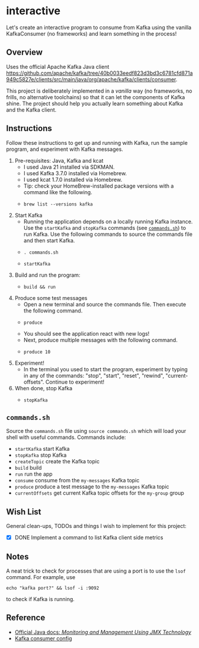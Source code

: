 # interactive

Let's create an interactive program to consume from Kafka using the vanilla KafkaConsumer (no frameworks) and learn 
something in the process!


## Overview

Uses the official Apache Kafka Java client <https://github.com/apache/kafka/tree/40b0033eedf823d3bd3c6781cfd871a949c5827e/clients/src/main/java/org/apache/kafka/clients/consumer>.

This project is deliberately implemented in a *vanilla* way (no frameworks, no frills, no alternative toolchains) so
that it can let the components of Kafka shine. The project should help you actually learn something about Kafka and the
Kafka client.


## Instructions

Follow these instructions to get up and running with Kafka, run the sample program, and experiment with Kafka messages.

1. Pre-requisites: Java, Kafka and kcat
    * I used Java 21 installed via SDKMAN.
    * I used Kafka 3.7.0 installed via Homebrew.
    * I used kcat 1.7.0 installed via Homebrew.
    * Tip: check your HomeBrew-installed package versions with a command like the following.
    * ```shell
      brew list --versions kafka
      ```
2. Start Kafka
   * Running the application depends on a locally running Kafka instance. Use the `startKafka` and 
     `stopKafka` commands (see [`commands.sh`](#commandssh)) to run Kafka. Use the following commands to source the
     commands file and then start Kafka.
   * ```shell
     . commands.sh
     ```
   * ```shell
     startKafka
     ```
3. Build and run the program:
   * ```shell
     build && run
     ```
4. Produce some test messages
   * Open a new terminal and source the commands file. Then execute the following command.
   * ```shell
     produce
     ```
   * You should see the application react with new logs!
   * Next, produce multiple messages with the following command.
   * ```shell
     produce 10
     ```
5. Experiment!
   * In the terminal you used to start the program, experiment by typing in any of the commands: "stop", "start",
     "reset", "rewind", "current-offsets". Continue to experiment!
6. When done, stop Kafka
   * ```shell
     stopKafka
     ```


## `commands.sh`

Source the `commands.sh` file using `source commands.sh` which will load your shell with useful 
commands. Commands include:

  * `startKafka` start Kafka
  * `stopKafka` stop Kafka
  * `createTopic` create the Kafka topic
  * `build` build
  * `run` run the app
  * `consume` consume from the `my-messages` Kafka topic
  * `produce` produce a test message to the `my-messages` Kafka topic 
  * `currentOffsets` get current Kafka topic offsets for the `my-group` group 


## Wish List

General clean-ups, TODOs and things I wish to implement for this project:

  * [x] DONE Implement a command to list Kafka client side metrics  


## Notes

A neat trick to check for processes that are using a port is to use the `lsof` command. For example, use

```shell
echo "kafka port?" && lsof -i :9092
```

to check if Kafka is running. 


## Reference

* [Official Java docs: *Monitoring and Management Using JMX Technology*](https://docs.oracle.com/en/java/javase/11/management/monitoring-and-management-using-jmx-technology.html)
* [Kafka consumer config](https://kafka.apache.org/documentation.html#consumerconfigs)
